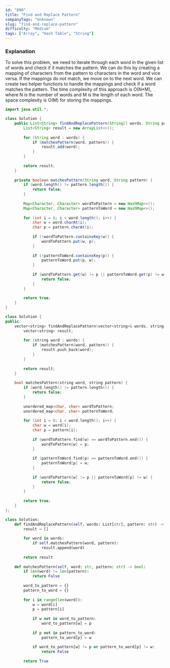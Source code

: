 ```yaml
---
id: "890"
title: "Find and Replace Pattern"
companyTags: "Unknown"
slug: "find-and-replace-pattern"
difficulty: "Medium"
tags: ["Array", "Hash Table", "String"]
---
```


### Explanation
To solve this problem, we need to iterate through each word in the given list of words and check if it matches the pattern. We can do this by creating a mapping of characters from the pattern to characters in the word and vice versa. If the mappings do not match, we move on to the next word. We can create two helper functions to handle the mappings and check if a word matches the pattern. The time complexity of this approach is O(N*M), where N is the number of words and M is the length of each word. The space complexity is O(M) for storing the mappings.
```java
import java.util.*;

class Solution {
    public List<String> findAndReplacePattern(String[] words, String pattern) {
        List<String> result = new ArrayList<>();
        
        for (String word : words) {
            if (matchesPattern(word, pattern)) {
                result.add(word);
            }
        }
        
        return result;
    }
    
    private boolean matchesPattern(String word, String pattern) {
        if (word.length() != pattern.length()) {
            return false;
        }
        
        Map<Character, Character> wordToPattern = new HashMap<>();
        Map<Character, Character> patternToWord = new HashMap<>();
        
        for (int i = 0; i < word.length(); i++) {
            char w = word.charAt(i);
            char p = pattern.charAt(i);
            
            if (!wordToPattern.containsKey(w)) {
                wordToPattern.put(w, p);
            }
            
            if (!patternToWord.containsKey(p)) {
                patternToWord.put(p, w);
            }
            
            if (wordToPattern.get(w) != p || patternToWord.get(p) != w) {
                return false;
            }
        }
        
        return true;
    }
}
```

```cpp
class Solution {
public:
    vector<string> findAndReplacePattern(vector<string>& words, string pattern) {
        vector<string> result;
        
        for (string word : words) {
            if (matchesPattern(word, pattern)) {
                result.push_back(word);
            }
        }
        
        return result;
    }
    
    bool matchesPattern(string word, string pattern) {
        if (word.length() != pattern.length()) {
            return false;
        }
        
        unordered_map<char, char> wordToPattern;
        unordered_map<char, char> patternToWord;
        
        for (int i = 0; i < word.length(); i++) {
            char w = word[i];
            char p = pattern[i];
            
            if (wordToPattern.find(w) == wordToPattern.end()) {
                wordToPattern[w] = p;
            }
            
            if (patternToWord.find(p) == patternToWord.end()) {
                patternToWord[p] = w;
            }
            
            if (wordToPattern[w] != p || patternToWord[p] != w) {
                return false;
            }
        }
        
        return true;
    }
};
```

```python
class Solution:
    def findAndReplacePattern(self, words: List[str], pattern: str) -> List[str]:
        result = []
        
        for word in words:
            if self.matchesPattern(word, pattern):
                result.append(word)
        
        return result
    
    def matchesPattern(self, word: str, pattern: str) -> bool:
        if len(word) != len(pattern):
            return False
        
        word_to_pattern = {}
        pattern_to_word = {}
        
        for i in range(len(word)):
            w = word[i]
            p = pattern[i]
            
            if w not in word_to_pattern:
                word_to_pattern[w] = p
            
            if p not in pattern_to_word:
                pattern_to_word[p] = w
            
            if word_to_pattern[w] != p or pattern_to_word[p] != w:
                return False
        
        return True
```